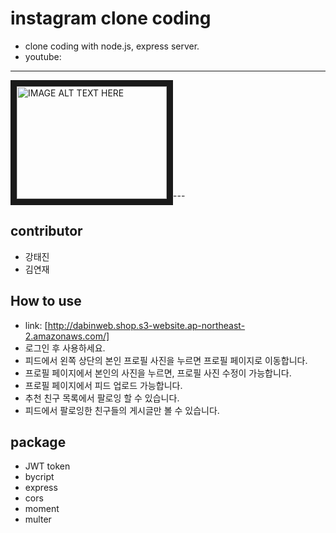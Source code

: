 # instagram clone coding
- clone coding with node.js, express server.
- youtube: 
---
<a href="http://www.youtube.com/watch?feature=player_embedded&v=MlNSApJvKfc
" target="_blank"><img src="http://img.youtube.com/vi/MlNSApJvKfc/0.jpg" 
alt="IMAGE ALT TEXT HERE" width="240" height="180" border="10" /></a>---

## contributor
- 강태진
- 김연재
## How to use
- link: [http://dabinweb.shop.s3-website.ap-northeast-2.amazonaws.com/]
- 로그인 후 사용하세요.
- 피드에서 왼쪽 상단의 본인 프로필 사진을 누르면 프로필 페이지로 이동합니다.
- 프로필 페이지에서 본인의 사진을 누르면, 프로필 사진 수정이 가능합니다.
- 프로필 페이지에서 피드 업로드 가능합니다.
- 추천 친구 목록에서 팔로잉 할 수 있습니다.
- 피드에서 팔로잉한 친구들의 게시글만 볼 수 있습니다.
## package
- JWT token
- bycript
- express
- cors
- moment
- multer